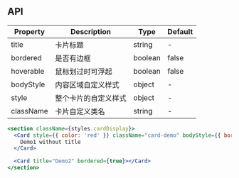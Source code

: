 ## API

| Property  | Description          | Type    | Default |
| --------- | -------------------- | ------- | ------- |
| title     | 卡片标题             | string  | -       |
| bordered  | 是否有边框           | boolean | false   |
| hoverable | 鼠标划过时可浮起     | boolean | false   |
| bodyStyle | 内容区域自定义样式   | object  | -       |
| style     | 整个卡片的自定义样式 | object  | -       |
| className | 卡片自定义类名       | string  | -       |

```jsx
<section className={styles.cardDisplay}>
  <Card style={{ color: 'red' }} className="card-demo" bodyStyle={{ borderTop: '1px solid #fefefe' }} hoverable>
    Demo1 without title
  </Card>

  <Card title="Demo2" bordered={true}></Card>
</section>
```

